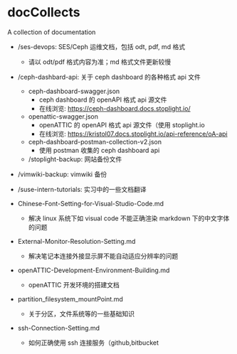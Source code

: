 # docCollects
A collection of documentation

- /ses-devops: SES/Ceph 运维文档，包括 odt, pdf, md 格式
  - 请以 odt/pdf 格式内容为准；md 格式文件更新较慢

- /ceph-dashbard-api: 关于 ceph dashboard 的各种格式 api 文件
  - ceph-dashboard-swagger.json
    - ceph dashboard 的 openAPI 格式 api 源文件
    - 在线浏览: https://ceph-dashboard.docs.stoplight.io/
  - openattic-swagger.json
    - openATTIC 的 openAPI 格式 api 源文件（使用 stoplight.io
    - 在线浏览: https://kristol07.docs.stoplight.io/api-reference/oA-api
  - ceph-dashboard-postman-collection-v2.json
    - 使用 postman 收集的 ceph dashboard api
  - /stoplight-backup: 网站备份文件

- /vimwiki-backup: vimwiki 备份

- /suse-intern-tutorials: 实习中的一些文档翻译

- Chinese-Font-Setting-for-Visual-Studio-Code.md
  - 解决 linux 系统下如 visual code 不能正确渲染 markdown 下的中文字体的问题

- External-Monitor-Resolution-Setting.md
  - 解决笔记本连接外接显示屏不能自动适应分辨率的问题

- openATTIC-Development-Environment-Building.md
  - openATTIC 开发环境的搭建文档

- partition_filesystem_mountPoint.md
  - 关于分区，文件系统等的一些基础知识

- ssh-Connection-Setting.md
  - 如何正确使用 ssh 连接服务（github,bitbucket
